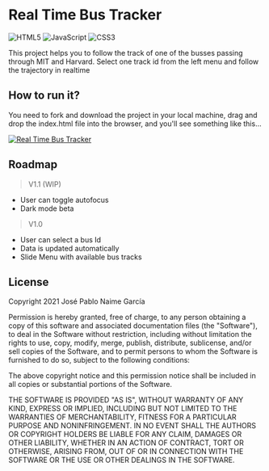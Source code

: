 # Real Time Bus Tracker
![HTML5](https://img.shields.io/badge/html5-%23E34F26.svg?style=for-the-badge&logo=html5&logoColor=white)
![JavaScript](https://img.shields.io/badge/javascript-%23323330.svg?style=for-the-badge&logo=javascript&logoColor=%23F7DF1E)
![CSS3](https://img.shields.io/badge/css3-%231572B6.svg?style=for-the-badge&logo=css3&logoColor=white)

This project helps you to follow the track of one of the busses passing through MIT and Harvard. Select one track id from the left menu and follow the trajectory in realtime

## How to run it?
You need to fork and download the project in your local machine, drag and drop the index.html file into the browser, and you'll see something like this...

[![Real Time Bus Tracker](http://i3.ytimg.com/vi/JiDMtfHRkzI/maxresdefault.jpg)](https://youtu.be/JiDMtfHRkzI "Real Time Bus Tracker")

## Roadmap
> V1.1 (WIP)
- User can toggle autofocus
- Dark mode beta

> V1.0
- User can select a bus Id
- Data is updated automatically
- Slide Menu with available bus tracks

## License
Copyright 2021 José Pablo Naime García

Permission is hereby granted, free of charge, to any person obtaining a copy of this software and associated documentation files (the "Software"), to deal in the Software without restriction, including without limitation the rights to use, copy, modify, merge, publish, distribute, sublicense, and/or sell copies of the Software, and to permit persons to whom the Software is furnished to do so, subject to the following conditions:

The above copyright notice and this permission notice shall be included in all copies or substantial portions of the Software.

THE SOFTWARE IS PROVIDED "AS IS", WITHOUT WARRANTY OF ANY KIND, EXPRESS OR IMPLIED, INCLUDING BUT NOT LIMITED TO THE WARRANTIES OF MERCHANTABILITY, FITNESS FOR A PARTICULAR PURPOSE AND NONINFRINGEMENT. IN NO EVENT SHALL THE AUTHORS OR COPYRIGHT HOLDERS BE LIABLE FOR ANY CLAIM, DAMAGES OR OTHER LIABILITY, WHETHER IN AN ACTION OF CONTRACT, TORT OR OTHERWISE, ARISING FROM, OUT OF OR IN CONNECTION WITH THE SOFTWARE OR THE USE OR OTHER DEALINGS IN THE SOFTWARE.
